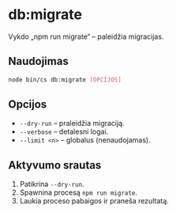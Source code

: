 # db:migrate

Vykdo „npm run migrate“ – paleidžia migracijas.

## Naudojimas
```bash
node bin/cs db:migrate [OPCIJOS]
```

## Opcijos
- `--dry-run` – praleidžia migraciją.
- `--verbose` – detalesni logai.
- `--limit <n>` – globalus (nenaudojamas).

## Aktyvumo srautas
1. Patikrina `--dry-run`.
2. Spawnina procesą `npm run migrate`.
3. Laukia proceso pabaigos ir praneša rezultatą.

